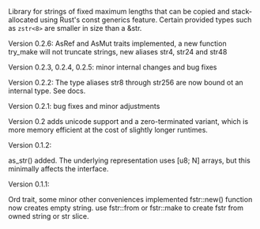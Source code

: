 Library for strings of fixed maximum lengths that can be copied and
stack-allocated using Rust's const generics feature.  Certain provided
types such as `zstr<8>` are smaller in size than a &str.

Version 0.2.6: AsRef<str> and AsMut<str> traits implemented, a new
function try_make will not truncate strings, new aliases str4, str24 and
str48

Version 0.2.3, 0.2.4, 0.2.5: minor internal changes and bug fixes

Version 0.2.2: The type aliases str8 through str256 are now bound ot
an internal type.  See docs.

Version 0.2.1: bug fixes and minor adjustments

Version 0.2 adds unicode support and a zero-terminated variant, which is
more memory efficient at the cost of slightly longer runtimes.


Version 0.1.2:

as_str() added.  The underlying representation uses [u8; N] arrays, but this
minimally affects the interface.


Version 0.1.1:

Ord trait, some minor other conveniences implemented
fstr::new() function now creates empty string. use fstr::from or fstr::make
to create fstr from owned string or str slice.
